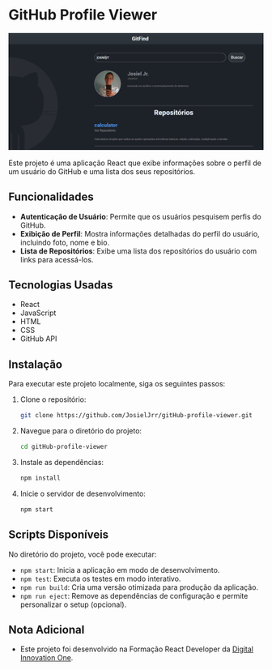 # GitHub Profile Viewer

<div align="center">
  <img src="src\assets\img\GitFind.PNG" alt="Interface do Git Find" width=600px>
</div>

Este projeto é uma aplicação React que exibe informações sobre o perfil de um usuário do GitHub e uma lista dos seus repositórios. 

## Funcionalidades

- **Autenticação de Usuário**: Permite que os usuários pesquisem perfis do GitHub.
- **Exibição de Perfil**: Mostra informações detalhadas do perfil do usuário, incluindo foto, nome e bio.
- **Lista de Repositórios**: Exibe uma lista dos repositórios do usuário com links para acessá-los.

## Tecnologias Usadas

- React
- JavaScript
- HTML
- CSS
- GitHub API

## Instalação

Para executar este projeto localmente, siga os seguintes passos:

1. Clone o repositório:
    ```bash
    git clone https://github.com/JosielJrr/gitHub-profile-viewer.git
    ```
2. Navegue para o diretório do projeto:
    ```bash
    cd gitHub-profile-viewer
    ```
3. Instale as dependências:
    ```bash
    npm install
    ```
4. Inicie o servidor de desenvolvimento:
    ```bash
    npm start
    ```

## Scripts Disponíveis

No diretório do projeto, você pode executar:

- `npm start`: Inicia a aplicação em modo de desenvolvimento.
- `npm test`: Executa os testes em modo interativo.
- `npm run build`: Cria uma versão otimizada para produção da aplicação.
- `npm run eject`: Remove as dependências de configuração e permite personalizar o setup (opcional).

## Nota Adicional
- Este projeto foi desenvolvido na Formação React Developer da [Digital Innovation One](https://www.dio.me/).
